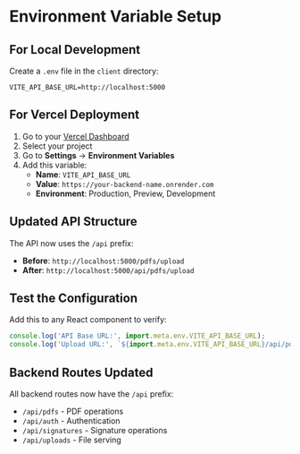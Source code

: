 # Environment Variable Setup

## For Local Development

Create a `.env` file in the `client` directory:

```env
VITE_API_BASE_URL=http://localhost:5000
```

## For Vercel Deployment

1. Go to your [Vercel Dashboard](https://vercel.com/dashboard)
2. Select your project
3. Go to **Settings** → **Environment Variables**
4. Add this variable:
   - **Name**: `VITE_API_BASE_URL`
   - **Value**: `https://your-backend-name.onrender.com`
   - **Environment**: Production, Preview, Development

## Updated API Structure

The API now uses the `/api` prefix:

- **Before**: `http://localhost:5000/pdfs/upload`
- **After**: `http://localhost:5000/api/pdfs/upload`

## Test the Configuration

Add this to any React component to verify:

```javascript
console.log('API Base URL:', import.meta.env.VITE_API_BASE_URL);
console.log('Upload URL:', `${import.meta.env.VITE_API_BASE_URL}/api/pdfs/upload`);
```

## Backend Routes Updated

All backend routes now have the `/api` prefix:
- `/api/pdfs` - PDF operations
- `/api/auth` - Authentication
- `/api/signatures` - Signature operations
- `/api/uploads` - File serving 